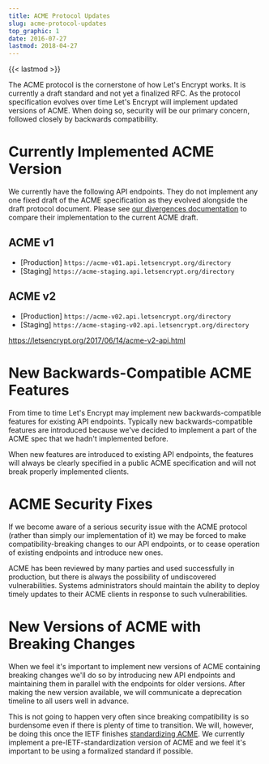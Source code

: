 ```yaml
---
title: ACME Protocol Updates
slug: acme-protocol-updates
top_graphic: 1
date: 2016-07-27
lastmod: 2018-04-27
---
```


{{< lastmod >}}

The ACME protocol is the cornerstone of how Let's Encrypt works. It is currently a draft standard and not yet a finalized RFC. As the protocol specification evolves over time Let's Encrypt will implement updated versions of ACME. When doing so, security will be our primary concern, followed closely by backwards compatibility.

# Currently Implemented ACME Version

We currently have the following API endpoints. They do not implement any one fixed draft of the ACME specification as they evolved alongside the draft protocol document. Please see [our divergences documentation](https://github.com/letsencrypt/boulder/blob/master/docs/acme-divergences.md) to compare their implementation to the current ACME draft.

## ACME v1

* [Production] `https://acme-v01.api.letsencrypt.org/directory`
* [Staging] `https://acme-staging.api.letsencrypt.org/directory`

## ACME v2

* [Production] `https://acme-v02.api.letsencrypt.org/directory`
* [Staging] `https://acme-staging-v02.api.letsencrypt.org/directory`

https://letsencrypt.org/2017/06/14/acme-v2-api.html

# New Backwards-Compatible ACME Features

From time to time Let's Encrypt may implement new backwards-compatible features for existing API endpoints. Typically new backwards-compatible features are introduced because we've decided to implement a part of the ACME spec that we hadn't implemented before.

When new features are introduced to existing API endpoints, the features will always be clearly specified in a public ACME specification and will not break properly implemented clients.

# ACME Security Fixes

If we become aware of a serious security issue with the ACME protocol (rather than simply our implementation of it) we may be forced to make compatibility-breaking changes to our API endpoints, or to cease operation of existing endpoints and introduce new ones.

ACME has been reviewed by many parties and used successfully in production, but there is always the possibility of undiscovered vulnerabilities. Systems administrators should maintain the ability to deploy timely updates to their ACME clients in response to such vulnerabilities.

# New Versions of ACME with Breaking Changes

When we feel it's important to implement new versions of ACME containing breaking changes we'll do so by introducing new API endpoints and maintaining them in parallel with the endpoints for older versions. After making the new version available, we will communicate a deprecation timeline to all users well in advance.

This is not going to happen very often since breaking compatibility is so burdensome even if there is plenty of time to transition. We will, however, be doing this once the IETF finishes [standardizing ACME](https://datatracker.ietf.org/wg/acme/charter/). We currently implement a pre-IETF-standardization version of ACME and we feel it's important to be using a formalized standard if possible.
